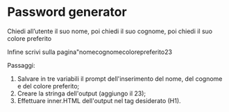 # Password generator

Chiedi all’utente il suo nome,
poi chiedi il suo cognome,
poi chiedi il suo colore preferito

Infine scrivi sulla pagina"nomecognomecolorepreferito23

Passaggi:
1. Salvare in tre variabili il prompt dell'inserimento del nome, del cognome e del colore preferito;
2. Creare la stringa dell'output (aggiungo il 23);
3. Effettuare inner.HTML dell'output nel tag desiderato (H1).